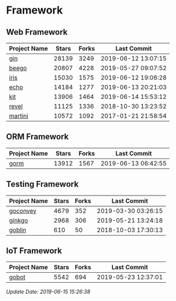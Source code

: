 # Framework

## Web Framework

| Project Name | Stars | Forks | Last Commit |
| ------------ | ----- | ----- | ----------- |
| [gin](https://github.com/gin-gonic/gin) | 28139 | 3249 | 2019-06-12 13:07:15 |
| [beego](https://github.com/astaxie/beego) | 20807 | 4228 | 2019-05-27 09:07:52 |
| [iris](https://github.com/kataras/iris) | 15030 | 1575 | 2019-06-12 19:06:28 |
| [echo](https://github.com/labstack/echo) | 14184 | 1277 | 2019-06-13 20:21:03 |
| [kit](https://github.com/go-kit/kit) | 13906 | 1464 | 2019-06-14 15:53:12 |
| [revel](https://github.com/revel/revel) | 11125 | 1336 | 2018-10-30 13:23:52 |
| [martini](https://github.com/go-martini/martini) | 10572 | 1092 | 2017-01-21 21:58:54 |

## ORM Framework

| Project Name | Stars | Forks | Last Commit |
| ------------ | ----- | ----- | ----------- |
| [gorm](https://github.com/jinzhu/gorm) | 13912 | 1567 | 2019-06-13 06:42:55 |

## Testing Framework

| Project Name | Stars | Forks | Last Commit |
| ------------ | ----- | ----- | ----------- |
| [goconvey](https://github.com/smartystreets/goconvey) | 4679 | 352 | 2019-03-30 03:26:15 |
| [ginkgo](https://github.com/onsi/ginkgo) | 2968 | 306 | 2019-05-21 13:24:18 |
| [goblin](https://github.com/franela/goblin) | 610 | 50 | 2018-10-03 17:30:13 |

## IoT Framework

| Project Name | Stars | Forks | Last Commit |
| ------------ | ----- | ----- | ----------- |
| [gobot](https://github.com/hybridgroup/gobot) | 5542 | 694 | 2019-05-23 12:37:01 |

*Update Date: 2019-06-15 15:26:38*